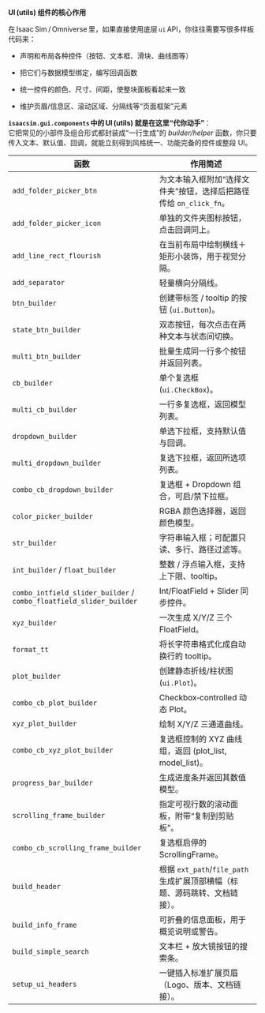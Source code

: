 
**UI (utils) 组件的核心作用**

在 Isaac Sim / Omniverse 里，如果直接使用底层 `ui` API，你往往需要写很多样板代码来：

- 声明和布局各种控件（按钮、文本框、滑块、曲线图等）
    
- 把它们与数据模型绑定，编写回调函数
    
- 统一控件的颜色、尺寸、间距，使整块面板看起来一致
    
- 维护页眉/信息区、滚动区域、分隔线等“页面框架”元素
    

**`isaacsim.gui.components` 中的 UI (utils) 就是在这里“代你动手”**：  
它把常见的小部件及组合形式都封装成“一行生成”的 _builder/helper_ 函数，你只要传入文本、默认值、回调，就能立刻得到风格统一、功能完备的控件或整段 UI。

| 函数                                                                  | 作用简述                                              |
| ------------------------------------------------------------------- | ------------------------------------------------- |
| `add_folder_picker_btn`                                             | 为文本输入框附加“选择文件夹”按钮，选择后把路径传给 `on_click_fn`。         |
| `add_folder_picker_icon`                                            | 单独的文件夹图标按钮，点击回调同上。                                |
| `add_line_rect_flourish`                                            | 在当前布局中绘制横线＋矩形小装饰，用于视觉分隔。                          |
| `add_separator`                                                     | 轻量横向分隔线。                                          |
| `btn_builder`                                                       | 创建带标签 / tooltip 的按钮 (`ui.Button`)。                |
| `state_btn_builder`                                                 | 双态按钮，每次点击在两种文本与状态间切换。                             |
| `multi_btn_builder`                                                 | 批量生成同一行多个按钮并返回列表。                                 |
| `cb_builder`                                                        | 单个复选框 (`ui.CheckBox`)。                            |
| `multi_cb_builder`                                                  | 一行多复选框，返回模型列表。                                    |
| `dropdown_builder`                                                  | 单选下拉框，支持默认值与回调。                                   |
| `multi_dropdown_builder`                                            | 复选下拉框，返回所选项列表。                                    |
| `combo_cb_dropdown_builder`                                         | 复选框 + Dropdown 组合，可启/禁下拉框。                        |
| `color_picker_builder`                                              | RGBA 颜色选择器，返回颜色模型。                                |
| `str_builder`                                                       | 字符串输入框；可配置只读、多行、路径过滤等。                            |
| `int_builder` / `float_builder`                                     | 整数 / 浮点输入框，支持上下限、tooltip。                         |
| `combo_intfield_slider_builder` / `combo_floatfield_slider_builder` | Int/FloatField + Slider 同步控件。                     |
| `xyz_builder`                                                       | 一次生成 X/Y/Z 三个 FloatField。                         |
| `format_tt`                                                         | 将长字符串格式化成自动换行的 tooltip。                           |
| `plot_builder`                                                      | 创建静态折线/柱状图 (`ui.Plot`)。                           |
| `combo_cb_plot_builder`                                             | Checkbox‑controlled 动态 Plot。                      |
| `xyz_plot_builder`                                                  | 绘制 X/Y/Z 三通道曲线。                                   |
| `combo_cb_xyz_plot_builder`                                         | 复选框控制的 XYZ 曲线组，返回 (plot_list, model_list)。        |
| `progress_bar_builder`                                              | 生成进度条并返回其数值模型。                                    |
| `scrolling_frame_builder`                                           | 指定可视行数的滚动面板，附带“复制到剪贴板”。                           |
| `combo_cb_scrolling_frame_builder`                                  | 复选框启停的 ScrollingFrame。                            |
| `build_header`                                                      | 根据 `ext_path`/`file_path` 生成扩展顶部横幅（标题、源码跳转、文档链接）。 |
| `build_info_frame`                                                  | 可折叠的信息面板，用于概览说明或警告。                               |
| `build_simple_search`                                               | 文本栏 + 放大镜按钮的搜索条。                                  |
| `setup_ui_headers`                                                  | 一键插入标准扩展页眉（Logo、版本、文档链接）。                         |